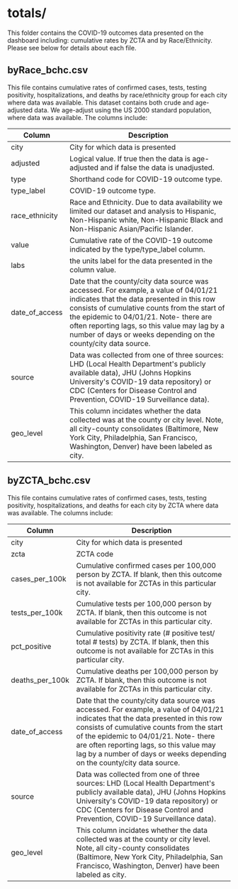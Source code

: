 # totals/

This folder contains the COVID-19 outcomes data presented on the dashboard including: cumulative rates by ZCTA and by Race/Ethnicity. Please see below for details about each file.


## byRace_bchc.csv

This file contains cumulative rates of confirmed cases, tests, testing positivity, hospitalizations, and deaths by race/ethnicity group for each city where data was available. This dataset contains both crude and age-adjusted data. We age-adjust using the US 2000 standard population, where data was available. The columns include:

|     Column     |                                                                                                                                                                        Description                                                                                                                                                                        |
|--------------|---------------------------------------------------------------------------------------------------------------------------------------------------------------------------------------------------------------------------------------------------------------------------------------------------------------------------------------------------------|
| city           | City for which data is presented                                                                                                                                                                                                                                                                                                                         |
| adjusted       | Logical   value. If true then the data is age-adjusted and if false the data is   unadjusted.                                                                                                                                                                                                                                                                |
| type           | Shorthand   code for COVID-19 outcome type.                                                                                                                                                                                                                                                                                                               |
| type_label     | COVID-19   outcome type.                                                                                                                                                                                                                                                                                                                                  |
| race_ethnicity | Race   and Ethnicity. Due to data availability we limited our dataset and analysis   to Hispanic, Non-Hispanic white, Non-Hispanic Black and Non-Hispanic   Asian/Pacific Islander.                                                                                                                                                                       |
| value          | Cumulative   rate of the COVID-19 outcome indicated by the type/type_label column.                                                                                                                                                                                                                                                                                |
| labs           | the   units label for the data presented in the column value.                                                                                                                                                                                                                                                                                             |
| date_of_access | Date   that the county/city data source was accessed. For example, a value of   04/01/21 indicates that the data presented in this row consists of cumulative   counts from the start of the epidemic to 04/01/21. Note- there are often   reporting lags, so this value may lag by a number of days or weeks depending   on the county/city data source. |                                                                         
| source         | Data was collected from one of three sources: LHD (Local Health Department's publicly available data), JHU (Johns Hopkins University's COVID-19 data repository) or CDC (Centers for Disease Control and Prevention, COVID-19 Surveillance data).                                                                                                                                                                                                                                                                                                                                                    |     
| geo_level| This column incidates whether the data collected was at the county or city level. Note, all city-county consolidates (Baltimore, New York City, Philadelphia, San Francisco, Washington, Denver) have been labeled as city.                                                                                                                                                                                                                                                                                                                                                                        | |
## byZCTA_bchc.csv

This file contains cumulative rates of confirmed cases, tests, testing positivity, hospitalizations, and deaths for each city by ZCTA where data was available. The columns include:

| Column          | Description                                                                                                                                                                                                                                                                                                                                               |
|-----------------|-----------------------------------------------------------------------------------------------------------------------------------------------------------------------------------------------------------------------------------------------------------------------------------------------------------------------------------------------------------|
| city            | City for which data is presented                                                                                                                                                                                                                                                                                                                        |
| zcta            | ZCTA   code                                                                                                                                                                                                                                                                                                                                               |
| cases_per_100k  | Cumulative   confirmed cases per 100,000 person by ZCTA. If blank, then this outcome is   not available for ZCTAs in this particular city.                                                                                                                                                                                                                |
| tests_per_100k  | Cumulative   tests per 100,000 person by ZCTA.  If   blank, then this outcome is not available for ZCTAs in this particular   city.                                                                                                                                                                                                                       |
| pct_positive    | Cumulative   positivity rate (# positive test/ total # tests) by ZCTA. If blank, then this   outcome is not available for ZCTAs in this particular city.                                                                                                                                                                                                  |
| deaths_per_100k | Cumulative   deaths per 100,000 person by ZCTA. If blank, then this outcome is not   available for ZCTAs in this particular city.                                                                                                                                                                                                                         |
| date_of_access  | Date   that the county/city data source was accessed. For example, a value of   04/01/21 indicates that the data presented in this row consists of cumulative   counts from the start of the epidemic to 04/01/21. Note- there are often   reporting lags, so this value may lag by a number of days or weeks depending   on the county/city data source. |
| source         | Data was collected from one of three sources: LHD (Local Health Department's publicly available data), JHU (Johns Hopkins University's COVID-19 data repository) or CDC (Centers for Disease Control and Prevention, COVID-19 Surveillance data).                                                                                                                                                                                                                                                                                                                                                    |     
| geo_level| This column incidates whether the data collected was at the county or city level. Note, all city-county consolidates (Baltimore, New York City, Philadelphia, San Francisco, Washington, Denver) have been labeled as city.                                                                                                                                                                                                                                                                                                                                                                        | |

